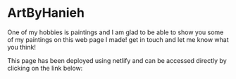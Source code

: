 # ArtByHanieh

One of my hobbies is paintings and I am glad to be able to show you some of my paintings on this web page I made! get in touch and let me know what you think!

This page has been deployed using netlify and can be accessed directly by clicking on the link below:
